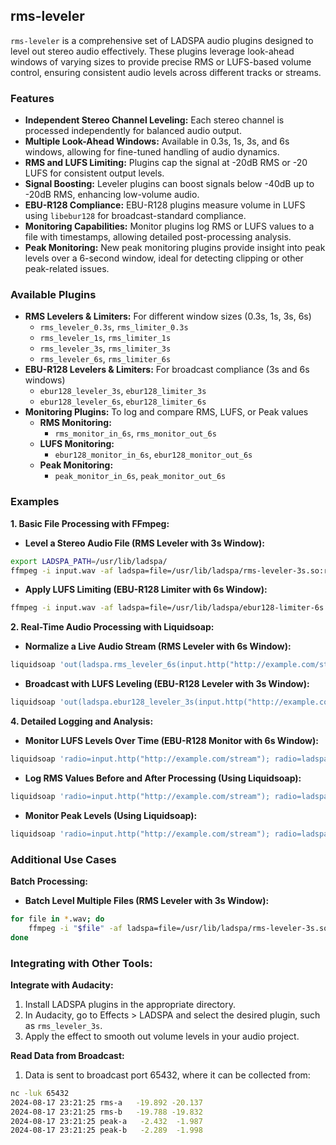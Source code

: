 ## rms-leveler

`rms-leveler` is a comprehensive set of LADSPA audio plugins designed to level out stereo audio effectively. These plugins leverage look-ahead windows of varying sizes to provide precise RMS or LUFS-based volume control, ensuring consistent audio levels across different tracks or streams.

### Features
- **Independent Stereo Channel Leveling:** Each stereo channel is processed independently for balanced audio output.
- **Multiple Look-Ahead Windows:** Available in 0.3s, 1s, 3s, and 6s windows, allowing for fine-tuned handling of audio dynamics.
- **RMS and LUFS Limiting:** Plugins cap the signal at -20dB RMS or -20 LUFS for consistent output levels.
- **Signal Boosting:** Leveler plugins can boost signals below -40dB up to -20dB RMS, enhancing low-volume audio.
- **EBU-R128 Compliance:** EBU-R128 plugins measure volume in LUFS using `libebur128` for broadcast-standard compliance.
- **Monitoring Capabilities:** Monitor plugins log RMS or LUFS values to a file with timestamps, allowing detailed post-processing analysis.
- **Peak Monitoring:** New peak monitoring plugins provide insight into peak levels over a 6-second window, ideal for detecting clipping or other peak-related issues.

### Available Plugins
- **RMS Levelers & Limiters:** For different window sizes (0.3s, 1s, 3s, 6s)
  - `rms_leveler_0.3s`, `rms_limiter_0.3s`
  - `rms_leveler_1s`, `rms_limiter_1s`
  - `rms_leveler_3s`, `rms_limiter_3s`
  - `rms_leveler_6s`, `rms_limiter_6s`
- **EBU-R128 Levelers & Limiters:** For broadcast compliance (3s and 6s windows)
  - `ebur128_leveler_3s`, `ebur128_limiter_3s`
  - `ebur128_leveler_6s`, `ebur128_limiter_6s`
- **Monitoring Plugins:** To log and compare RMS, LUFS, or Peak values
  - **RMS Monitoring:**
    - `rms_monitor_in_6s`, `rms_monitor_out_6s`
  - **LUFS Monitoring:**
    - `ebur128_monitor_in_6s`, `ebur128_monitor_out_6s`
  - **Peak Monitoring:**
    - `peak_monitor_in_6s`, `peak_monitor_out_6s`

### Examples

**1. Basic File Processing with FFmpeg:**

- **Level a Stereo Audio File (RMS Leveler with 3s Window):**

```bash
export LADSPA_PATH=/usr/lib/ladspa/
ffmpeg -i input.wav -af ladspa=file=/usr/lib/ladspa/rms-leveler-3s.so:rms_leveler_3s output.wav
```

- **Apply LUFS Limiting (EBU-R128 Limiter with 6s Window):**

```bash
ffmpeg -i input.wav -af ladspa=file=/usr/lib/ladspa/ebur128-limiter-6s.so:ebur128_limiter_6s output_limited.wav
```

**2. Real-Time Audio Processing with Liquidsoap:**

- **Normalize a Live Audio Stream (RMS Leveler with 6s Window):**

```bash
liquidsoap 'out(ladspa.rms_leveler_6s(input.http("http://example.com/stream")))'
```

- **Broadcast with LUFS Leveling (EBU-R128 Leveler with 3s Window):**

```bash
liquidsoap 'out(ladspa.ebur128_leveler_3s(input.http("http://example.com/stream")))'
```

**4. Detailed Logging and Analysis:**

- **Monitor LUFS Levels Over Time (EBU-R128 Monitor with 6s Window):**

```bash
liquidsoap 'radio=input.http("http://example.com/stream"); radio=ladspa.ebur128_monitor_in_6s(radio); out(radio)'
```

- **Log RMS Values Before and After Processing (Using Liquidsoap):**

```bash
liquidsoap 'radio=input.http("http://example.com/stream"); radio=ladspa.rms_monitor_in_6s(radio); radio=ladspa.rms_leveler_3s(radio); radio=ladspa.rms_monitor_out_6s(radio); out(radio)'
```

- **Monitor Peak Levels (Using Liquidsoap):**

```bash
liquidsoap 'radio=input.http("http://example.com/stream"); radio=ladspa.peak_monitor_in_6s(radio); radio=ladspa.peak_monitor_out_6s(radio); out(radio)'
```

### Additional Use Cases

**Batch Processing:**

- **Batch Level Multiple Files (RMS Leveler with 3s Window):**

```bash
for file in *.wav; do
    ffmpeg -i "$file" -af ladspa=file=/usr/lib/ladspa/rms-leveler-3s.so:rms_leveler_3s "leveled_$file"
done
```

### Integrating with Other Tools:

**Integrate with Audacity:**
  1. Install LADSPA plugins in the appropriate directory.
  2. In Audacity, go to Effects > LADSPA and select the desired plugin, such as `rms_leveler_3s`.
  3. Apply the effect to smooth out volume levels in your audio project.

**Read Data from Broadcast:**

  1. Data is sent to broadcast port 65432, where it can be collected from:
  
```bash
nc -luk 65432
2024-08-17 23:21:25 rms-a   -19.892 -20.137
2024-08-17 23:21:25 rms-b   -19.788 -19.832
2024-08-17 23:21:25 peak-a   -2.432  -1.987
2024-08-17 23:21:25 peak-b   -2.289  -1.998
```
